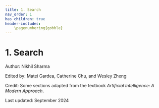 ```yaml
---
title: 1. Search
nav_order: 1
has_children: true
header-includes:
    \pagenumbering{gobble}
---
```


# 1. Search

Author: Nikhil Sharma

Edited by: Matei Gardea, Catherine Chu, and Wesley Zheng

Credit: Some sections adapted from the textbook *Artificial Intelligence: A Modern Approach*.

Last updated: September 2024
